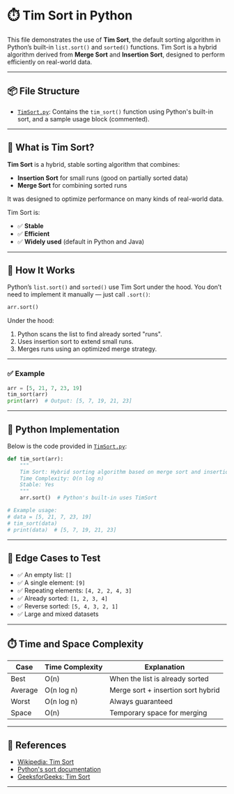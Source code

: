 # ⏱️ Tim Sort in Python

This file demonstrates the use of **Tim Sort**, the default sorting algorithm in Python’s built-in `list.sort()` and `sorted()` functions. Tim Sort is a hybrid algorithm derived from **Merge Sort** and **Insertion Sort**, designed to perform efficiently on real-world data.

---

## 📦 File Structure

- [`TimSort.py`](./TimSort.py): Contains the `tim_sort()` function using Python's built-in sort, and a sample usage block (commented).

---

## 📌 What is Tim Sort?

**Tim Sort** is a hybrid, stable sorting algorithm that combines:

- **Insertion Sort** for small runs (good on partially sorted data)
- **Merge Sort** for combining sorted runs

It was designed to optimize performance on many kinds of real-world data.

Tim Sort is:

- ✅ **Stable**
- ✅ **Efficient**
- ✅ **Widely used** (default in Python and Java)

---

## 🔧 How It Works

Python’s `list.sort()` and `sorted()` use Tim Sort under the hood. You don’t need to implement it manually — just call `.sort()`:

```python
arr.sort()
````

Under the hood:

1. Python scans the list to find already sorted "runs".
2. Uses insertion sort to extend small runs.
3. Merges runs using an optimized merge strategy.

---

### ✅ Example

```python
arr = [5, 21, 7, 23, 19]
tim_sort(arr)
print(arr)  # Output: [5, 7, 19, 21, 23]
```

---

## 🧪 Python Implementation

Below is the code provided in [`TimSort.py`](./TimSort.py):

```python
def tim_sort(arr):
    """
    Tim Sort: Hybrid sorting algorithm based on merge sort and insertion sort.
    Time Complexity: O(n log n)
    Stable: Yes
    """
    arr.sort()  # Python's built-in uses TimSort

# Example usage:
# data = [5, 21, 7, 23, 19]
# tim_sort(data)
# print(data)  # [5, 7, 19, 21, 23]
```

---

## 🧪 Edge Cases to Test

* ✅ An empty list: `[]`
* ✅ A single element: `[9]`
* ✅ Repeating elements: `[4, 2, 2, 4, 3]`
* ✅ Already sorted: `[1, 2, 3, 4]`
* ✅ Reverse sorted: `[5, 4, 3, 2, 1]`
* ✅ Large and mixed datasets

---

## ⏱️ Time and Space Complexity

| Case    | Time Complexity | Explanation                        |
| ------- | --------------- | ---------------------------------- |
| Best    | O(n)            | When the list is already sorted    |
| Average | O(n log n)      | Merge sort + insertion sort hybrid |
| Worst   | O(n log n)      | Always guaranteed                  |
| Space   | O(n)            | Temporary space for merging        |

---

## 📎 References

* [Wikipedia: Tim Sort](https://en.wikipedia.org/wiki/Timsort)
* [Python's sort documentation](https://docs.python.org/3/howto/sorting.html)
* [GeeksforGeeks: Tim Sort](https://www.geeksforgeeks.org/timsort/)

---

